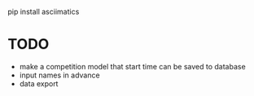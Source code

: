pip install asciimatics

# TODO
- make a competition model that start time can be saved to database
- input names in advance
- data export
